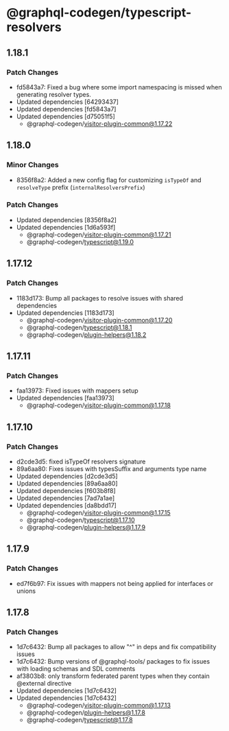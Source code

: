 # @graphql-codegen/typescript-resolvers

## 1.18.1

### Patch Changes

- fd5843a7: Fixed a bug where some import namespacing is missed when generating resolver types.
- Updated dependencies [64293437]
- Updated dependencies [fd5843a7]
- Updated dependencies [d75051f5]
  - @graphql-codegen/visitor-plugin-common@1.17.22

## 1.18.0

### Minor Changes

- 8356f8a2: Added a new config flag for customizing `isTypeOf` and `resolveType` prefix (`internalResolversPrefix`)

### Patch Changes

- Updated dependencies [8356f8a2]
- Updated dependencies [1d6a593f]
  - @graphql-codegen/visitor-plugin-common@1.17.21
  - @graphql-codegen/typescript@1.19.0

## 1.17.12

### Patch Changes

- 1183d173: Bump all packages to resolve issues with shared dependencies
- Updated dependencies [1183d173]
  - @graphql-codegen/visitor-plugin-common@1.17.20
  - @graphql-codegen/typescript@1.18.1
  - @graphql-codegen/plugin-helpers@1.18.2

## 1.17.11

### Patch Changes

- faa13973: Fixed issues with mappers setup
- Updated dependencies [faa13973]
  - @graphql-codegen/visitor-plugin-common@1.17.18

## 1.17.10

### Patch Changes

- d2cde3d5: fixed isTypeOf resolvers signature
- 89a6aa80: Fixes issues with typesSuffix and arguments type name
- Updated dependencies [d2cde3d5]
- Updated dependencies [89a6aa80]
- Updated dependencies [f603b8f8]
- Updated dependencies [7ad7a1ae]
- Updated dependencies [da8bdd17]
  - @graphql-codegen/visitor-plugin-common@1.17.15
  - @graphql-codegen/typescript@1.17.10
  - @graphql-codegen/plugin-helpers@1.17.9

## 1.17.9

### Patch Changes

- ed7f6b97: Fix issues with mappers not being applied for interfaces or unions

## 1.17.8

### Patch Changes

- 1d7c6432: Bump all packages to allow "^" in deps and fix compatibility issues
- 1d7c6432: Bump versions of @graphql-tools/ packages to fix issues with loading schemas and SDL comments
- af3803b8: only transform federated parent types when they contain @external directive
- Updated dependencies [1d7c6432]
- Updated dependencies [1d7c6432]
  - @graphql-codegen/visitor-plugin-common@1.17.13
  - @graphql-codegen/plugin-helpers@1.17.8
  - @graphql-codegen/typescript@1.17.8
